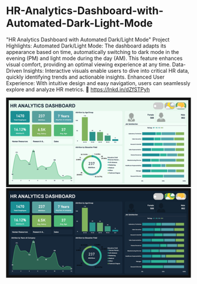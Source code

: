 # HR-Analytics-Dashboard-with-Automated-Dark-Light-Mode

"HR Analytics Dashboard with Automated Dark/Light Mode"
Project Highlights:
Automated Dark/Light Mode: The dashboard adapts its appearance based on time, automatically switching to dark mode in the evening (PM) and light mode during the day (AM). This feature enhances visual comfort, providing an optimal viewing experience at any time.
Data-Driven Insights: Interactive visuals enable users to dive into critical HR data, quickly identifying trends and actionable insights.
Enhanced User Experience: With intuitive design and easy navigation, users can seamlessly explore and analyze HR metrics.
📎 https://lnkd.in/dZfSTPyh

![](https://github.com/RimaJAMLI21/HR-Analytics-Dashboard-with-Automated-Dark-Light-Mode/blob/main/darkmode_page-0001%20(1).jpg)
![](https://github.com/RimaJAMLI21/HR-Analytics-Dashboard-with-Automated-Dark-Light-Mode/blob/main/darkmode_page-0001%20(2).jpg)
